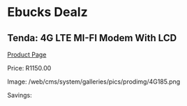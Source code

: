 
# Ebucks Dealz
## Tenda: 4G LTE MI-FI Modem With LCD
[Product Page](https://www.ebucks.com/web/shop/productSelected.do?prodId=1222162669&catId=714948688)

Price: R1150.00

Image: /web/cms/system/galleries/pics/prodimg/4G185.png

Savings: 


	